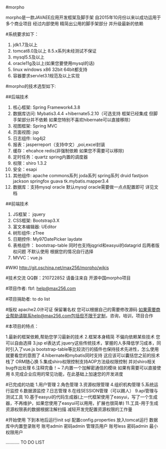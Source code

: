 #morpho


morpho是一款JAVAEE应用开发框架及脚手架
自2015年10月份以来以成功运用于多个商业项目
经过内部使用 精简出公用的脚手架部分 并升级最新的依赖


#系统要求如下：
1. jdk1.7及以上
2. tomcat8.0及以上 8.5.x系列未经测试不保证
3. mysql5.5及以上
4. oracle11g及以上(如果您要使用mysql的话)
5. linux windows x86  32bit 64bit都支持
6. 容器要求servlet3.1规范及以上实现


#morpho的技术选型如下:

##后端技术



1. 核心框架: Spring Framework4.3.8
2. 数据库访问: Mybatis3.4.4 +hibernate5.2.10（可选支持 框架已经集成 但脚手架部分并不依赖 如果您特别不喜欢hibernate可以直接移除）
3. 视图框架: Spring MVC
4. 页面视图: jsp
5. 日志组件: log4j2
6. 报表：jasperreport（支持中文）,poi,excel封装
7. 缓存：ehcahce redis(非强制依赖 如果您不需要可以移除)
8. 定时任务：quartz spring内置的调度器
9. 权限：shiro 1.3.2
10. 安全：esapi
11. 其他组件: apache commons系列 joda系列 spring系列 druid fastjson jackson springfox guava tk.mybatis.mapper3.4
12. 数据库：支持mysql oracle 默认mysql oracle需要做一点点配置即可 详见文档


##前端技术



1. JS框架： jquery
2. CSS框架: Bootstrap3.X
3. 富文本编辑器: UEditor
4. 树形组件: zTree
5. 日期控件: My97DatePicker laydate
6. 表格组件： bootstrap-table 同时也支持jqgrid和easyui的datagrid 后两者版权问题 不默认使用 根据您的情况自行选择
7. MVVC：vue.js


#WIKI
http://git.oschina.net/max256/morpho/wikis

#技术交流
QQ群：210722852 请备注来自 开源中国morpho项目

#项目作者:
fbf: help@max256.com

#项目捐助者:
to do list

#版权
apache2.0许可证
保留署名权
您可以根据自己的需要修改源码 
如果需要商业帮助请联系help@max256.com包括但不限于定制，咨询，培训，项目合作



#本项目的特点：

1.最新的框架依赖,帮助您学习最新的技术
2.框架本身精简 不偏向依赖某些技术 您可以自由选择
3.jsp el表达式 jquery这些传统技术，掌握的人多降低学习成本，同时引入了vue.js bootstrap-table等比较流行的插件也保持技术先进性，怎么使用          
 就要看您的意图了
4.hibernate和mybatis同时支持 这应该可以囊括您之前的技术栈了 ORM随心换
5.集成shiro权限控制支持AOP方法级权限控制  并对shiro相关bug作出处理
6.注释完备！~
7.内置一个加解密通信的模块 如果有需要可以直接使用
8.完成企业应用的常见功能，在此基础上加速您的开发进度

#已完成的功能
1.用户管理
2.角色管理
3.资源权限管理
4.组织机构管理
5.系统运行监控
6.数据源监控
7.日志管理
8.在线SESSION管理（可以踢人）
9.api管理与测试工具
10.基于easyui的代码生成器(上一代框架使用了easyui，写了一个生成器，不再维护，如果您使用了easyui可以用用，扩展也很简单)
11.工具-用于生成资源权限表的数据根据注解扫描 减轻开发完配置资源权限的工作量

#开始使用
下到本地后运行init sql
配置config.properties
放入tomcat运行
数据库中内置登录账号
账号admin 密码admin 管理员用户
账号less  密码admin 最小权限用户

...........
TO DO LIST